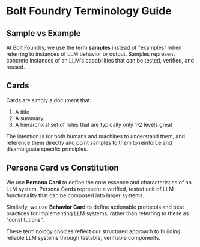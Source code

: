 # Bolt Foundry Terminology Guide

## Sample vs Example

At Bolt Foundry, we use the term **samples** instead of "examples" when
referring to instances of LLM behavior or output. Samples represent concrete
instances of an LLM's capabilities that can be tested, verified, and reused.

## Cards

Cards are simply a document that:

1. A title
2. A summary
3. A hierarchical set of rules that are typically only 1-2 levels great

The intention is for both humans and machines to understand them, and reference
them directly and point samples to them to reinforce and disambiguate specific
principles.

## Persona Card vs Constitution

We use **Persona Card** to define the core essence and characteristics of an
LLM system. Persona Cards represent a verified, tested unit of LLM
functionality that can be composed into larger systems.

Similarly, we use **Behavior Card** to define actionable protocols and best
practices for implementing LLM systems, rather than referring to these as
"constitutions".

These terminology choices reflect our structured approach to building reliable
LLM systems through testable, verifiable components.
